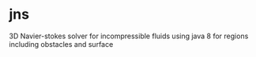 jns
===

3D Navier-stokes solver for incompressible fluids using java 8 for regions including obstacles and surface
